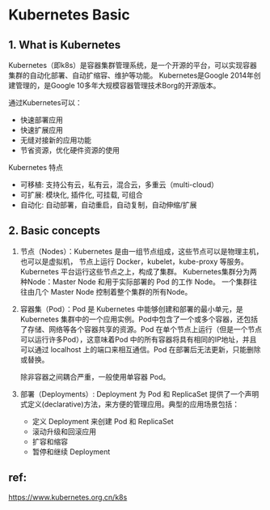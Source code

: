 # Kubernetes Basic

## 1. What is Kubernetes

Kubernetes（即k8s）是容器集群管理系统，是一个开源的平台，可以实现容器集群的自动化部署、自动扩缩容、维护等功能。
Kubernetes是Google 2014年创建管理的，是Google 10多年大规模容器管理技术Borg的开源版本。

通过Kubernetes可以：

- 快速部署应用
- 快速扩展应用
- 无缝对接新的应用功能
- 节省资源，优化硬件资源的使用

Kubernetes 特点

- 可移植: 支持公有云，私有云，混合云，多重云（multi-cloud）
- 可扩展: 模块化, 插件化, 可挂载, 可组合
- 自动化: 自动部署，自动重启，自动复制，自动伸缩/扩展

## 2. Basic concepts

1. 节点（Nodes）：Kubernetes 是由一组节点组成，这些节点可以是物理主机，也可以是虚拟机，
节点上运行 Docker，kubelet，kube-proxy 等服务。Kubernetes 平台运行这些节点之上，构成了集群。
Kubernetes集群分为两种Node：Master Node 和用于实际部署的 Pod 的工作 Node。
一个集群往往由几个 Master Node 控制着整个集群的所有Node。

2. 容器集（Pod）：Pod 是 Kubernetes 中能够创建和部署的最小单元，是 Kubernetes 集群中的一个应用实例。Pod中包含了一个或多个容器，还包括了存储、网络等各个容器共享的资源。Pod 在单个节点上运行（但是一个节点可以运行许多Pod），这意味着Pod 中的所有容器将具有相同的IP地址，并且可以通过 localhost 上的端口来相互通信。Pod 在部署后无法更新，只能删除或替换。

    除非容器之间耦合严重，一般使用单容器 Pod。

3. 部署（Deployments）: Deployment 为 Pod 和 ReplicaSet 提供了一个声明式定义(declarative)方法，来方便的管理应用。典型的应用场景包括：

    - 定义 Deployment 来创建 Pod 和 ReplicaSet
    - 滚动升级和回滚应用
    - 扩容和缩容
    - 暂停和继续 Deployment




## ref:


https://www.kubernetes.org.cn/k8s
